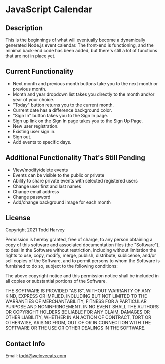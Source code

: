 # JavaScript Calendar

## Description
This is the beginnings of what will eventually become a dynamically generated Node.js event calendar. The front-end is functioning, and the minimal back-end code has been added, but there's still a lot of functions that are not in place yet.

## Current Functionality
* Next month and previous month buttons take you to the next month or previous month.
* Month and year dropdown list takes you directly to the month and/or year of your choice.
* "Today" button returns you to the current month.
* Current date has a difference background color.
* "Sign In" button takes you to the Sign In page.
* Sign up link on the Sign In page takes you to the Sign Up Page.
* New user registration.
* Existing user sign in.
* Sign out.
* Add events to specific days.

## Additional Functionality That's Still Pending
* View/modify/delete events
* Events can be visible to the public or private
* Ability to share private events with selected registered users
* Change user first and last names
* Change email address
* Change password
* Add/change background image for each month

## License
Copyright 2021 Todd Harvey

Permission is hereby granted, free of charge, to any person obtaining a copy of this software and associated documentation files (the "Software"), to deal in the Software without restriction, including without limitation the rights to use, copy, modify, merge, publish, distribute, sublicense, and/or sell copies of the Software, and to permit persons to whom the Software is furnished to do so, subject to the following conditions:

The above copyright notice and this permission notice shall be included in all copies or substantial portions of the Software.

THE SOFTWARE IS PROVIDED "AS IS", WITHOUT WARRANTY OF ANY KIND, EXPRESS OR IMPLIED, INCLUDING BUT NOT LIMITED TO THE WARRANTIES OF MERCHANTABILITY, FITNESS FOR A PARTICULAR PURPOSE AND NONINFRINGEMENT. IN NO EVENT SHALL THE AUTHORS OR COPYRIGHT HOLDERS BE LIABLE FOR ANY CLAIM, DAMAGES OR OTHER LIABILITY, WHETHER IN AN ACTION OF CONTRACT, TORT OR OTHERWISE, ARISING FROM, OUT OF OR IN CONNECTION WITH THE SOFTWARE OR THE USE OR OTHER DEALINGS IN THE SOFTWARE.

## Contact Info
Email: todd@weloveeats.com
